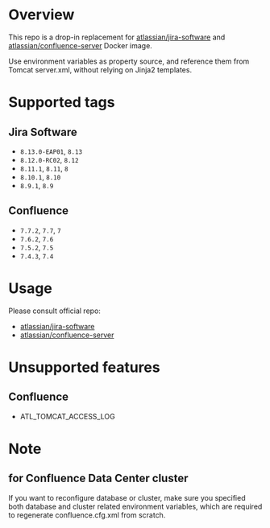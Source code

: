 # Overview

This repo is a drop-in replacement for [atlassian/jira-software](https://hub.docker.com/r/atlassian/jira-software) and [atlassian/confluence-server](https://hub.docker.com/r/atlassian/confluence-server/) Docker image.

Use environment variables as property source, and reference them from Tomcat server.xml, without relying on Jinja2 templates.

# Supported tags

## Jira Software

* `8.13.0-EAP01`, `8.13`
* `8.12.0-RC02`, `8.12`
* `8.11.1`, `8.11`, `8`
* `8.10.1`, `8.10`
* `8.9.1`, `8.9`

## Confluence

* `7.7.2`, `7.7`, `7`
* `7.6.2`, `7.6`
* `7.5.2`, `7.5`
* `7.4.3`, `7.4`

# Usage

Please consult official repo:

* [atlassian/jira-software](https://hub.docker.com/r/atlassian/jira-software/)
* [atlassian/confluence-server](https://hub.docker.com/r/atlassian/confluence-server/)

# Unsupported features

## Confluence

* ATL_TOMCAT_ACCESS_LOG

# Note

## for Confluence Data Center cluster

If you want to reconfigure database or cluster, make sure you specified both database and cluster related environment variables, which are required to regenerate confluence.cfg.xml from scratch.
